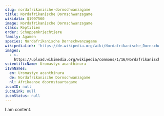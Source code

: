 ```yaml
---
slug: nordafrikanische-dornschwanzagame
title: Nordafrikanische Dornschwanzagame
wikidata: Q1997560
image: Nordafrikanische Dornschwanzagame
class: Reptilien
order: Schuppenkriechtiere
family: Agamen
species: Nordafrikanische Dornschwanzagame
wikipediaLink: 'https://de.wikipedia.org/wiki/Nordafrikanische_Dornschwanzagame'
images:
  - >-
    https://upload.wikimedia.org/wikipedia/commons/1/16/Nordafrikanischedornschwanzagame-02.jpg
scientificName: Uromastyx acanthinura
i18nNames:
  en: Uromastyx acanthinura
  de: Nordafrikanische Dornschwanzagame
  nl: Afrikaanse doornstaartagame
iucnID: null
iucnLink: null
iucnStatus: null
---
```


I am content.
